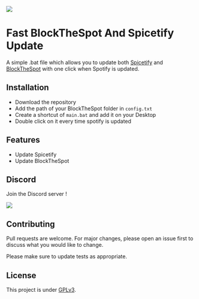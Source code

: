 ![](https://img.shields.io/github/repo-size/Darkempire78/Fast-BlockTheSpot-And-Spicetify-Update?style=for-the-badge)

# Fast BlockTheSpot And Spicetify Update

A simple .bat file which allows you to update both [Spicetify](https://github.com/khanhas/spicetify-cli) and [BlockTheSpot](https://github.com/mrpond/BlockTheSpot) with one click when Spotify is updated.

## Installation

* Download the repository
* Add the path of your BlockTheSpot folder in `config.txt`
* Create a shortcut of `main.bat` and add it on your Desktop
* Double click on it every time spotify is updated

## Features

* Update Spicetify 
* Update BlockTheSpot

## Discord

Join the Discord server !

[![](https://i.imgur.com/UfyvtOL.png)](https://discord.gg/sPvJmY7mcV)

## Contributing

Pull requests are welcome. For major changes, please open an issue first to discuss what you would like to change.

Please make sure to update tests as appropriate.

## License

This project is under [GPLv3](https://github.com/Darkempire78/Raid-Protect-Discord-Bot/blob/master/LICENSE).
